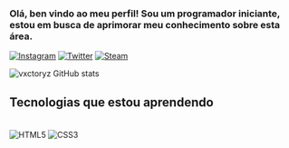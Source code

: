 ### Olá, ben vindo ao meu perfil! Sou um programador iniciante, estou em busca de aprimorar meu conhecimento sobre esta área.

[![Instagram](https://img.shields.io/badge/Instagram-E4405F?style=for-the-badge&logo=instagram&logoColor=white
)](https://www.instagram.com/vxctoryz/)
[![Twitter](https://img.shields.io/badge/Twitter-1DA1F2?style=for-the-badge&logo=twitter&logoColor=white
)](https://twitter.com/vxctoryz)
[![Steam](https://img.shields.io/badge/Steam-000000?style=for-the-badge&logo=steam&logoColor=white
)](https://steamcommunity.com/id/biggie7/)

![vxctoryz GitHub stats](https://github-readme-stats.vercel.app/api?username=vxctoryz&show_icons=true&theme=radical)

## Tecnologias que estou aprendendo

<div style="display: inline_block"><br/>
    <img align="center" alt="HTML5"src="https://img.shields.io/badge/HTML5-E34F26?style=for-the-badge&logo=html5&logoColor=white"/>
     <img align="center" alt="CSS3"src="https://img.shields.io/badge/CSS3-1572B6?style=for-the-badge&logo=css3&logoColor=white"/>
</div>
